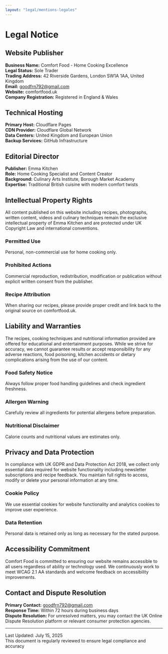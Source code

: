 ```yaml
---
layout: "legal/mentions-legales"
---
```


# Legal Notice 

## Website Publisher

**Business Name:** Comfort Food - Home Cooking Excellence  
**Legal Status:** Sole Trader  
**Trading Address:** 42 Riverside Gardens, London SW1A 1AA, United Kingdom  
**Email:** goodfrn792@gmail.com  
**Website:** comfortfood.uk  
**Company Registration:** Registered in England & Wales  

## Technical Hosting

**Primary Host:** Cloudflare Pages  
**CDN Provider:** Cloudflare Global Network  
**Data Centers:** United Kingdom and European Union  
**Backup Services:** GitHub Infrastructure  

## Editorial Director

**Publisher:** Emma Kitchen  
**Role:** Home Cooking Specialist and Content Creator  
**Background:** Culinary Arts Institute, Borough Market Academy  
**Expertise:** Traditional British cuisine with modern comfort twists  

## Intellectual Property Rights

All content published on this website including recipes, photographs, written content, videos and culinary techniques remain the exclusive intellectual property of Emma Kitchen and are protected under UK Copyright Law and international conventions.

### Permitted Use
Personal, non-commercial use for home cooking only.  

### Prohibited Actions
Commercial reproduction, redistribution, modification or publication without explicit written consent from the publisher.

### Recipe Attribution
When sharing our recipes, please provide proper credit and link back to the original source on comfortfood.uk.

## Liability and Warranties

The recipes, cooking techniques and nutritional information provided are offered for educational and entertainment purposes. While we strive for accuracy, we cannot guarantee results or accept responsibility for any adverse reactions, food poisoning, kitchen accidents or dietary complications arising from the use of our content.

### Food Safety Notice
Always follow proper food handling guidelines and check ingredient freshness.  

### Allergen Warning
Carefully review all ingredients for potential allergens before preparation.  

### Nutritional Disclaimer
Calorie counts and nutritional values are estimates only.

## Privacy and Data Protection

In compliance with UK GDPR and Data Protection Act 2018, we collect only essential data required for website functionality including newsletter subscriptions and recipe feedback. You maintain full rights to access, modify or delete your personal information at any time.

### Cookie Policy
We use essential cookies for website functionality and analytics cookies to improve user experience.  

### Data Retention
Personal data is retained only as long as necessary for the stated purpose.

## Accessibility Commitment

Comfort Food is committed to ensuring our website remains accessible to all users regardless of ability or technology used. We continuously work to meet WCAG 2.1 AA standards and welcome feedback on accessibility improvements.

## Contact and Dispute Resolution

**Primary Contact:** goodfrn792@gmail.com  
**Response Time:** Within 72 hours during business days  
**Dispute Resolution:** For unresolved matters, you may contact the UK Online Dispute Resolution platform or relevant consumer protection agencies.

---

Last Updated: July 15, 2025  
This document is regularly reviewed to ensure legal compliance and accuracy
